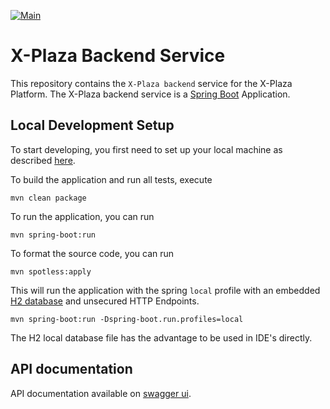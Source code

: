 [![Main](https://github.com/kirjaswappi/kirjaswappi-backend/actions/workflows/main.yml/badge.svg?branch=main)](https://github.com/x-plaza/xplaza-backend/actions/workflows/main.yml)

# X-Plaza Backend Service

This repository contains the `X-Plaza backend` service for the X-Plaza Platform. The X-Plaza backend service is a [Spring Boot](https://spring.io/projects/spring-boot) Application.

## Local Development Setup

To start developing, you first need to set up your local machine as described [here]().

To build the application and run all tests, execute

```console
mvn clean package
```

To run the application, you can run

```console
mvn spring-boot:run
```

To format the source code, you can run

```console
mvn spotless:apply
```

This will run the application with the spring `local` profile with an embedded [H2 database](https://www.h2database.com/html/main.html) and unsecured HTTP Endpoints.

```console
mvn spring-boot:run -Dspring-boot.run.profiles=local
```

The H2 local database file has the advantage to be used in IDE's directly.

## API documentation

API documentation available on [swagger ui](https://api.xplaza.shop/swagger-ui/index.html).
